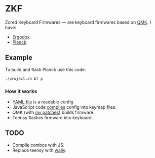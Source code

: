 # ZKF
Zored Keyboard Firmwares — are keyboard firmwares based on [QMK](https://github.com/qmk/qmk_firmware). I have:
- [Ergodox](https://ergodox-ez.com).
- [Planck](https://ergodox-ez.com/pages/planck).

## Example
To build and flash Planck use this code:
```bash
./project.sh bf p
```

### How it works
- [YAML file](config.yaml) is a readable config.
- JavaScript code [compiles](compiler/README.md) config into keymap files.
- QMK (with [my patches](patches/)) builds firmware.
- Teensy flashes firmware into keyboard.

## TODO
- Compile combos with JS.
- Replace teensy with [wally](https://ergodox-ez.com/pages/wally).